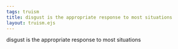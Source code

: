 ```yaml
---
tags: truism
title: disgust is the appropriate response to most situations
layout: truism.ejs
---
```


disgust is the appropriate response to most situations